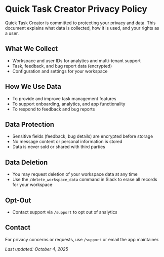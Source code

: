 # Quick Task Creator Privacy Policy

Quick Task Creator is committed to protecting your privacy and data. This document explains what data is collected, how it is used, and your rights as a user.

## What We Collect

- Workspace and user IDs for analytics and multi-tenant support
- Task, feedback, and bug report data (encrypted)
- Configuration and settings for your workspace

## How We Use Data

- To provide and improve task management features
- To support onboarding, analytics, and app functionality
- To respond to feedback and bug reports

## Data Protection

- Sensitive fields (feedback, bug details) are encrypted before storage
- No message content or personal information is stored
- Data is never sold or shared with third parties

## Data Deletion

- You may request deletion of your workspace data at any time
- Use the `/delete_workspace_data` command in Slack to erase all records for your workspace

## Opt-Out

- Contact support via `/support` to opt out of analytics

## Contact

For privacy concerns or requests, use `/support` or email the app maintainer.

_Last updated: October 4, 2025_
